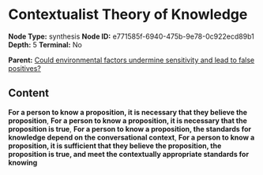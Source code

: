 # Contextualist Theory of Knowledge

**Node Type:** synthesis
**Node ID:** e771585f-6940-475b-9e78-0c922ecd89b1
**Depth:** 5
**Terminal:** No

**Parent:** [Could environmental factors undermine sensitivity and lead to false positives?](could-environmental-factors-undermine-sensitivity-and-lead-to-false-positives-antithesis-3c3b5906-77e6-406a-b50a-1523ed82b261.md)

## Content

**For a person to know a proposition, it is necessary that they believe the proposition**, **For a person to know a proposition, it is necessary that the proposition is true**, **For a person to know a proposition, the standards for knowledge depend on the conversational context**, **For a person to know a proposition, it is sufficient that they believe the proposition, the proposition is true, and meet the contextually appropriate standards for knowing**

